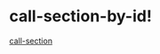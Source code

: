 # call-section-by-id!
[call-section](https://user-images.githubusercontent.com/90403439/138610664-43140efb-4abf-4fd0-8844-d9fbf90d1907.jpg)
